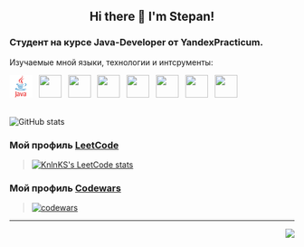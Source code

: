 
<div align="center">
  
  ## Hi there 👋  I'm Stepan!  
</div>  

### Студент на курсе Java-Developer от YandexPracticum.  
Изучаемые мной языки, технологии и интсрументы:

<img src="https://raw.githubusercontent.com/devicons/devicon/6910f0503efdd315c8f9b858234310c06e04d9c0/icons/java/java-original-wordmark.svg"
  width="40" height="40"/>&nbsp;&nbsp;
<img src="https://www.postgresqltutorial.com//wp-content/uploads/2021/04/postgresql-tutorial-homepage.svg"
  width="40" height="40"/>&nbsp;&nbsp;
<img src="https://www.svgrepo.com/show/354380/spring-icon.svg"
  width="40" height="40"/>&nbsp;&nbsp;
<img src="https://www.svgrepo.com/show/349342/docker.svg"
  width="40" height="40"/>&nbsp;&nbsp;
<img src="https://www.svgrepo.com/show/373829/maven.svg"
  width="40" height="40"/>&nbsp;&nbsp;
  <img src="https://www.svgrepo.com/show/353874/hibernate.svg"
  width="40" height="40"/>&nbsp;&nbsp;
<img src="https://www.svgrepo.com/show/452210/git.svg"
  width="40" height="40"/>&nbsp;&nbsp;
  <img src="https://www.svgrepo.com/show/354202/postman-icon.svg"
  width="40" height="40"/>&nbsp;&nbsp;  
  &nbsp;  

![GitHub stats](http://github-profile-summary-cards.vercel.app/api/cards/profile-details?username=Stepan4o&theme=dark)
### Мой профиль [LeetCode](https://leetcode.com/stepan4oranec/)  

>[![KnlnKS's LeetCode stats](https://leetcode-stats-six.vercel.app/api?username=stepan4oranec&theme=dark)](https://github.com/Stepan4o/leetcode-stats)

### Мой профиль [Codewars](https://www.codewars.com/users/Stepan4oran)    

>[![codewars](https://www.codewars.com/users/Stepan4oran/badges/large)](https://www.codewars.com/users/Stepan4oran)
----
<div align="right">
     
  ![](https://komarev.com/ghpvc/?username=Stepan4o)
</div>



  
